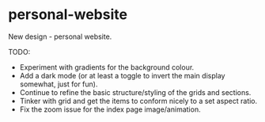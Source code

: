 # personal-website

New design - personal website.

TODO:

- Experiment with gradients for the background colour.
- Add a dark mode (or at least a toggle to invert the main display somewhat, just for fun).
- Continue to refine the basic structure/styling of the grids and sections.
- Tinker with grid and get the items to conform nicely to a set aspect ratio.
- Fix the zoom issue for the index page image/animation.